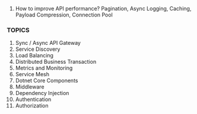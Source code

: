 1. How to improve API performance?
Pagination, Async Logging, Caching, Payload Compression, Connection Pool

### TOPICS
1. Sync / Async API Gateway
2. Service Discovery
3. Load Balancing
4. Distributed Business Transaction
5. Metrics and Monitoring
6. Service Mesh
7. Dotnet Core Components
8. Middleware 
9. Dependency Injection
10. Authentication
11. Authorization